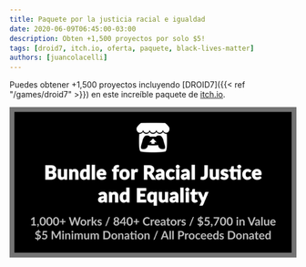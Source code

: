 ```yaml
---
title: Paquete por la justicia racial e igualdad
date: 2020-06-09T06:45:00-03:00
description: Obten +1,500 proyectos por solo $5!
tags: [droid7, itch.io, oferta, paquete, black-lives-matter]
authors: [juancolacelli]
---
```


Puedes obtener +1,500 proyectos incluyendo [DROID7]({{< ref "/games/droid7" >}}) en este increíble paquete de [itch.io](https://poopbits.itch.io).

[![Bundle](bundle.png)](https://itch.io/b/520/bundle-for-racial-justice-and-equality)
